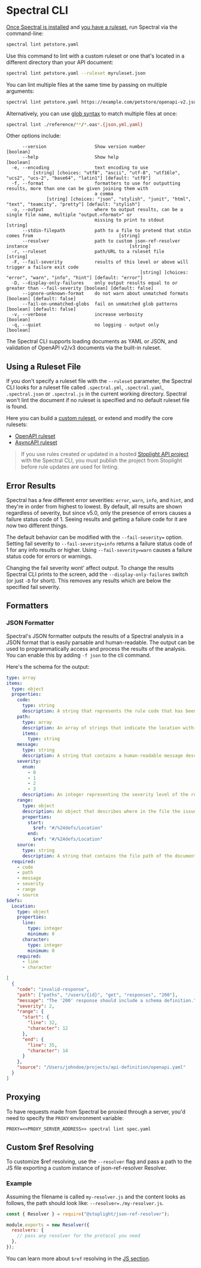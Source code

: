 # Spectral CLI

[Once Spectral is installed](../getting-started/2-installation.md) and [you have a ruleset](../../README.md#installation-and-usage), run Spectral via the command-line:

```bash
spectral lint petstore.yaml
```

Use this command to lint with a custom ruleset or one that's located in a different directory than your API document:

```bash
spectral lint petstore.yaml --ruleset myruleset.json
```

You can lint multiple files at the same time by passing on multiple arguments:

```bash
spectral lint petstore.yaml https://example.com/petstore/openapi-v2.json https://example.com/todos/openapi-v3.json
```

Alternatively, you can use [glob syntax](https://github.com/mrmlnc/fast-glob#basic-syntax) to match multiple files at once:

```bash
spectral lint ./reference/**/*.oas*.{json,yml,yaml}
```

Other options include:

```
      --version                  Show version number                                                           [boolean]
      --help                     Show help                                                                     [boolean]
  -e, --encoding                 text encoding to use
          [string] [choices: "utf8", "ascii", "utf-8", "utf16le", "ucs2", "ucs-2", "base64", "latin1"] [default: "utf8"]
  -f, --format                   formatters to use for outputting results, more than one can be given joining them with
                                 a comma
               [string] [choices: "json", "stylish", "junit", "html", "text", "teamcity", "pretty"] [default: "stylish"]
  -o, --output                   where to output results, can be a single file name, multiple "output.<format>" or
                                 missing to print to stdout                                                     [string]
      --stdin-filepath           path to a file to pretend that stdin comes from                                [string]
      --resolver                 path to custom json-ref-resolver instance                                      [string]
  -r, --ruleset                  path/URL to a ruleset file                                                     [string]
  -F, --fail-severity            results of this level or above will trigger a failure exit code
                                                  [string] [choices: "error", "warn", "info", "hint"] [default: "error"]
  -D, --display-only-failures    only output results equal to or greater than --fail-severity [boolean] [default: false]
      --ignore-unknown-format    do not warn about unmatched formats                          [boolean] [default: false]
      --fail-on-unmatched-globs  fail on unmatched glob patterns                              [boolean] [default: false]
  -v, --verbose                  increase verbosity                                                            [boolean]
  -q, --quiet                    no logging - output only                                                      [boolean]
```

The Spectral CLI supports loading documents as YAML or JSON, and validation of OpenAPI v2/v3 documents via the built-in ruleset.

## Using a Ruleset File

If you don't specify a ruleset file with the `--ruleset` parameter, the Spectral CLI looks for a ruleset file called `.spectral.yml`, `.spectral.yaml`, `.spectral.json` or `.spectral.js` in the current working directory.
Spectral won't lint the document if no ruleset is specified and no default ruleset file is found.

Here you can build a [custom ruleset](../getting-started/3-rulesets.md), or extend and modify the core rulesets:

- [OpenAPI ruleset](../reference/openapi-rules.md)
- [AsyncAPI ruleset](../reference/asyncapi-rules.md)

> If you use rules created or updated in a hosted [Stoplight API project](https://docs.stoplight.io/docs/platform/branches/pam-716-updated-landing-page/c433d678d027a-create-rules) with the Spectral CLI, you must publish the project from Stoplight before rule updates are used for linting.

## Error Results

Spectral has a few different error severities: `error`, `warn`, `info`, and `hint`, and they're in order from highest to lowest. By default, all results are shown regardless of severity, but since v5.0, only the presence of errors causes a failure status code of 1. Seeing results and getting a failure code for it are now two different things.

The default behavior can be modified with the `--fail-severity=` option. Setting fail severity to `--fail-severity=info` returns a failure status code of 1 for any info results or higher. Using `--fail-severity=warn` causes a failure status code for errors or warnings.

Changing the fail severity wont' affect output. To change the results Spectral CLI prints to the screen, add the `--display-only-failures` switch (or just `-D` for short). This removes any results which are below the specified fail severity.

## Formatters

### JSON Formatter

Spectral's JSON formatter outputs the results of a Spectral analysis in a JSON format that is easily parsable and human-readable. The output can be used to programmatically access and process the results of the analysis. You can enable this by adding `-f json` to the cli command.

Here's the schema for the output:

<!--
type: tab
title: Schema
-->

```yaml json_schema
type: array
items:
  type: object
  properties:
    code:
      type: string
      description: A string that represents the rule code that has been violated or triggered in Spectral. This code is unique to each rule defined in Spectral.
    path:
      type: array
      description: An array of strings that indicate the location within the analyzed document where the rule was triggered. It shows the "path" in the document structure to the issue.
      items:
        type: string
    message:
      type: string
      description: A string that contains a human-readable message describing the issue found by Spectral. This message typically provides information on why the rule was triggered and how to fix the issue.
    severity:
      enum:
        - 0
        - 1
        - 2
        - 3
      description: An integer representing the severity level of the rule violation. The severity levels usually follow a specific scale defined by Spectral. 0 equals error, while 3 is hint.
    range:
      type: object
      description: An object that describes where in the file the issue was found. It contains two sub-properties, start and end, each of which is an object with line and character properties. line and character are integers that represent the line number and the character position within the line, respectively, where the issue starts or ends.
      properties:
        start:
          $ref: "#/%24defs/Location"
        end:
          $ref: "#/%24defs/Location"
    source:
      type: string
      description: A string that contains the file path of the document that was analyzed by Spectral. It points to the source of the issue.
  required:
    - code
    - path
    - message
    - severity
    - range
    - source
$defs:
  Location:
    type: object
    properties:
      line:
        type: integer
        minimum: 0
      character:
        type: integer
        minimum: 0
    required:
      - line
      - character
```

<!--
type: tab
title: Example
-->

```json
[
  {
    "code": "invalid-response",
    "path": ["paths", "/users/{id}", "get", "responses", "200"],
    "message": "The '200' response should include a schema definition.",
    "severity": 2,
    "range": {
      "start": {
        "line": 32,
        "character": 12
      },
      "end": {
        "line": 35,
        "character": 14
      }
    },
    "source": "/Users/johndoe/projects/api-definition/openapi.yaml"
  }
]
```

<!-- type: tab-end -->

## Proxying

To have requests made from Spectral be proxied through a server, you'd need to specify the `PROXY` environment variable:

`PROXY=<<PROXY_SERVER_ADDRESS>> spectral lint spec.yaml`

## Custom \$ref Resolving

To customize $ref resolving, use the `--resolver` flag and pass a path to the JS file exporting a custom instance of json-ref-resolver Resolver.

### Example

Assuming the filename is called `my-resolver.js` and the content looks as follows, the path should look like: `--resolver=./my-resolver.js`.

```js
const { Resolver } = require("@stoplight/json-ref-resolver");

module.exports = new Resolver({
  resolvers: {
    // pass any resolver for the protocol you need
  },
});
```

You can learn more about `$ref` resolving in the [JS section](./3-javascript.md#using-a-custom-resolver).
